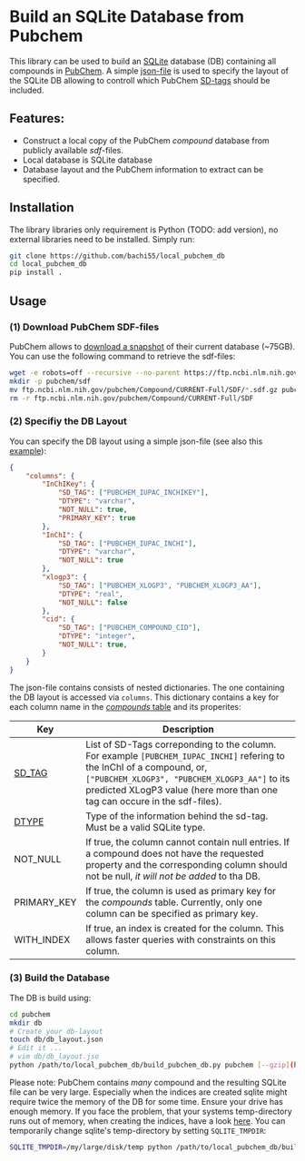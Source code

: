 # Build an SQLite Database from Pubchem

This library can be used to build an [SQLite](https://www.sqlite.org/index.html) database (DB) containing all compounds in [PubChem](https://pubchem.ncbi.nlm.nih.gov/). A simple [json-file](default_db_layout.json) is used to specify the layout of the SQLite DB allowing to controll which PubChem [SD-tags](https://ftp.ncbi.nlm.nih.gov/pubchem/specifications/pubchem_sdtags.pdf) should be included.

## Features: 

- Construct a local copy of the PubChem *compound* database from publicly available *sdf*-files.
- Local database is SQLite database
- Database layout and the PubChem information to extract can be specified. 

## Installation 
 
The library libraries only requirement is Python (TODO: add version), no external libraries need to be installed. Simply run:
```bash
git clone https://github.com/bachi55/local_pubchem_db
cd local_pubchem_db
pip install .
```

## Usage

### (1) Download PubChem SDF-files

PubChem allows to [download a snapshot](https://ftp.ncbi.nlm.nih.gov/pubchem/Compound/CURRENT-Full/SDF/) of their current database (~75GB). You can use the following command to retrieve the sdf-files: 
```bash
wget -e robots=off --recursive --no-parent https://ftp.ncbi.nlm.nih.gov/pubchem/Compound/CURRENT-Full/SDF/
mkdir -p pubchem/sdf
mv ftp.ncbi.nlm.nih.gov/pubchem/Compound/CURRENT-Full/SDF/*.sdf.gz pubchem/sdf
rm -r ftp.ncbi.nlm.nih.gov/pubchem/Compound/CURRENT-Full/SDF
```

### (2) Specifiy the DB Layout

You can specify the DB layout using a simple json-file (see also this [example](default_db_layout.json)):
```json
{
    "columns": {
        "InChIKey": {
            "SD_TAG": ["PUBCHEM_IUPAC_INCHIKEY"],
            "DTYPE": "varchar",
            "NOT_NULL": true,
            "PRIMARY_KEY": true
        },
        "InChI": {
            "SD_TAG": ["PUBCHEM_IUPAC_INCHI"],
            "DTYPE": "varchar",
            "NOT_NULL": true
        },
        "xlogp3": {
            "SD_TAG": ["PUBCHEM_XLOGP3", "PUBCHEM_XLOGP3_AA"],
            "DTYPE": "real",
            "NOT_NULL": false
        },
        "cid": {
            "SD_TAG": ["PUBCHEM_COMPOUND_CID"],
            "DTYPE": "integer",
            "NOT_NULL": true,
        }
    }
}
```
The json-file contains consists of nested dictionaries. The one containing the DB layout is accessed via ```columns```. This dictionary contains a key for each column name in the [*compounds* table](https://github.com/bachi55/local_pubchem_db/blob/bd339a19ffd8b442eda54f0b8684270eabf4c357/pubchem2sqlite/utils.py#L162) and its properites:

| Key | Description |
| --- | --- |
| [SD_TAG](https://ftp.ncbi.nlm.nih.gov/pubchem/specifications/pubchem_sdtags.pdf) | List of SD-Tags correponding to the column. For example ```[PUBCHEM_IUPAC_INCHI]``` refering to the InChI of a compound, or, ```["PUBCHEM_XLOGP3", "PUBCHEM_XLOGP3_AA"]``` to its predicted XLogP3 value (here more than one tag can occure in the sdf-files). | 
| [DTYPE](https://github.com/bachi55/local_pubchem_db/blob/bd339a19ffd8b442eda54f0b8684270eabf4c357/pubchem2sqlite/utils.py#L9) | Type of the information behind the sd-tag. Must be a valid SQLite type. |
| NOT_NULL | If true, the column cannot contain null entries. If a compound does not have the requested property and the corresponding column should not be null, *it will not be added* to tha DB. | 
| PRIMARY_KEY | If true, the column is used as primary key for the *compounds* table. Currently, only one column can be specified as primary key. | 
| WITH_INDEX | If true, an index is created for the column. This allows faster queries with constraints on this column. | 

### (3) Build the Database

The DB is build using: 
```bash
cd pubchem
mkdir db
# Create your db-layout
touch db/db_layout.json
# Edit it ... 
# vim db/db_layout.jso
python /path/to/local_pubchem_db/build_pubchem_db.py pubchem [--gzip](https://github.com/bachi55/local_pubchem_db/blob/1094c30897a90b611d226b64352c18a757c0548e/build_pubchem_db.py#L104) --db_layout_fn=db/db_layout.json
```
Please note: PubChem contains *many* compound and the resulting SQLite file can be very large. Especially when the indices are created sqlite might require twice the memory of the DB for some time. Ensure your drive has enough memory. If you face the problem, that your systems temp-directory runs out of memory, when creating the indices, have a look [here](https://sqlite.org/tempfiles.html#temporary_file_storage_locations). You can temporarily change sqlite's temp-directory by setting ```SQLITE_TMPDIR```:
```bash
SQLITE_TMPDIR=/my/large/disk/temp python /path/to/local_pubchem_db/build_pubchem_db.py pubchem --gzip --db_layout_fn=db/db_layout.json
```


